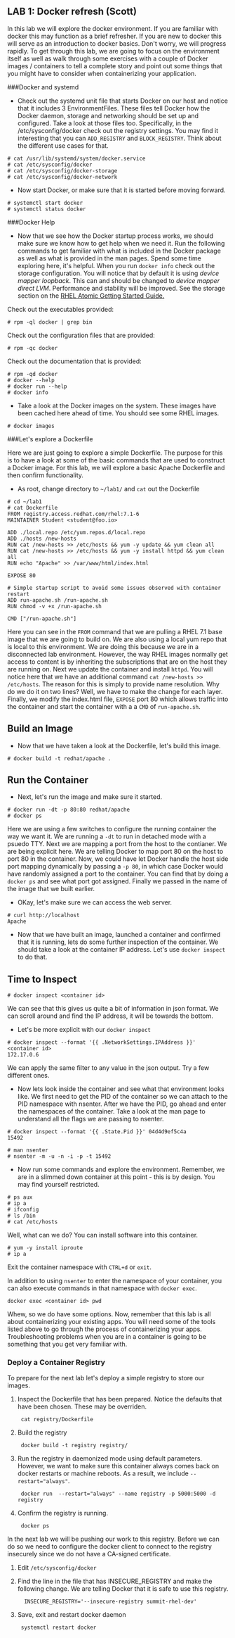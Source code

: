 ## LAB 1: Docker refresh (Scott)

In this lab we will explore the docker environment. If you are familiar with docker this may function as a brief refresher. If you are new to docker this will serve as an introduction to docker basics.  Don't worry, we will progress rapidly.  To get through this lab, we are going to focus on the environment itself as well as walk through some exercises with a couple of Docker images / containers to tell a complete story and point out some things that you might have to consider when containerizing your application.


###Docker and systemd

* Check out the systemd unit file that starts Docker on our host and notice that it includes 3 EnvironmentFiles.  These files tell Docker how the Docker daemon, storage and networking should be set up and configured.  Take a look at those files too.  Specifically, in the /etc/sysconfig/docker check out the registry settings.  You may find it interesting that you can `ADD_REGISTRY` and `BLOCK_REGISTRY`.  Think about the different use cases for that.


```
# cat /usr/lib/systemd/system/docker.service
# cat /etc/sysconfig/docker
# cat /etc/sysconfig/docker-storage
# cat /etc/sysconfig/docker-network
```

* Now start Docker, or make sure that it is started before moving forward.

```
# systemctl start docker
# systemctl status docker
```

###Docker Help

* Now that we see how the Docker startup process works, we should make sure we know how to get help when we need it.  Run the following commands to get familiar with what is included in the Docker package as well as what is provided in the man pages.  Spend some time exploring here, it's helpful.  When you run `docker info` check out the storage configuration.  You will notice that by default it is using *device mapper loopback*.  This can and should be changed to *device mapper direct LVM*.  Performance and stability will be improved.  See the storage section on the [RHEL Atomic Getting Started Guide.](https://access.redhat.com/articles/rhel-atomic-getting-started#storage) 

Check out the executables provided:

```
# rpm -ql docker | grep bin
```

Check out the configuration files that are provided:

```
# rpm -qc docker
```

Check out the documentation that is provided:

```
# rpm -qd docker
# docker --help
# docker run --help
# docker info
```

* Take a look at the Docker images on the system.  These images have been cached here ahead of time. You should see some RHEL images.
  
```
# docker images
```

###Let's explore a Dockerfile

Here we are just going to explore a simple Dockerfile.  The purpose for this is to have a look at some of the basic commands that are used to construct a Docker image.  For this lab, we will explore a basic Apache Dockerfile and then confirm functionality.

* As root, change directory to `~/lab1/` and `cat` out the Dockerfile

```
# cd ~/lab1
# cat Dockerfile
FROM registry.access.redhat.com/rhel:7.1-6
MAINTAINER Student <student@foo.io>

ADD ./local.repo /etc/yum.repos.d/local.repo
ADD ./hosts /new-hosts
RUN cat /new-hosts >> /etc/hosts && yum -y update && yum clean all
RUN cat /new-hosts >> /etc/hosts && yum -y install httpd && yum clean all
RUN echo "Apache" >> /var/www/html/index.html

EXPOSE 80

# Simple startup script to avoid some issues observed with container restart 
ADD run-apache.sh /run-apache.sh
RUN chmod -v +x /run-apache.sh

CMD ["/run-apache.sh"]
```

Here you can see in the `FROM` command that we are pulling a RHEL 7.1 base image that we are going to build on.  We are also using a local yum repo that is local to this environment.  We are doing this because we are in a disconnected lab environment.  However, the way RHEL images normally get access to content is by inheriting the subscriptions that are on the host they are running on.  Next we update the container and install `httpd`.  You will notice here that we have an additional command `cat /new-hosts >> /etc/hosts`. The reason for this is simply to provide name resolution.  Why do we do it on two lines?  Well, we have to make the change for each layer.  Finally, we modify the index.html file, `EXPOSE` port 80 which allows traffic into the container and start the container with a a `CMD` of `run-apache.sh`.  


## Build an Image

* Now that we have taken a look at the Dockerfile, let's build this image.

```
# docker build -t redhat/apache .
```

## Run the Container


* Next, let's run the image and make sure it started.

```
# docker run -dt -p 80:80 redhat/apache
# docker ps
```

Here we are using a few switches to configure the running container the way we want it.  We are running a `-dt` to run in detached mode with a psuedo TTY.  Next we are mapping a port from the host to the contianer.  We are being explicit here.  We are telling Docker to map port 80 on the host to port 80 in the container.  Now, we could have let Docker handle the host side port mapping dynamically by passing a `-p 80`, in which case Docker would have randomly assigned a port to the container.  You can find that by doing a `docker ps` and see what port got assigned.  Finally we passed in the name of the image that we built earlier.


* OKay, let's make sure we can access the web server.

```
# curl http://localhost
Apache
```

* Now that we have built an image, launched a container and confirmed that it is running, lets do some further inspection of the container.  We should take a look at the container IP address.  Let's use `docker inspect` to do that.

## Time to Inspect

```
# docker inspect <container id>
```

We can see that this gives us quite a bit of information in json format.  We can scroll around and find the IP address, it will be towards the bottom.  

* Let's be more explicit with our `docker inspect`

```
# docker inspect --format '{{ .NetworkSettings.IPAddress }}' <container id>
172.17.0.6
```

We can apply the same filter to any value in the json output.  Try a few different ones.

* Now lets look inside the container and see what that environment looks like.  We first need to get the PID of the container so we can attach to the PID namespace with nsenter.  After we have the PID, go ahead and enter the namespaces of the container.  Take a look at the man page to understand all the flags we are passing to nsenter.

```
# docker inspect --format '{{ .State.Pid }}' 04d4d9ef5c4a
15492

# man nsenter
# nsenter -m -u -n -i -p -t 15492

```

* Now run some commands and explore the environment.  Remember, we are in a slimmed down container at this point - this is by design.  You may find yourself restricted.


```
# ps aux
# ip a
# ifconfig
# ls /bin
# cat /etc/hosts
```

Well, what can we do?  You can install software into this container.

```
# yum -y install iproute
# ip a
```

Exit the container namespace with `CTRL+d` or `exit`.

In addition to using `nsenter` to enter the namespace of your container, you can also execute commands in that namespace with `docker exec`.  

```
docker exec <container id> pwd
```

Whew, so we do have some options.  Now, remember that this lab is all about containerizing your existing apps.  You will need some of the tools listed above to go through the process of containerizing your apps. Troubleshooting problems when you are in a container is going to be something that you get very familiar with.

### Deploy a Container Registry

To prepare for the next lab let's deploy a simple registry to store our images.

1. Inspect the Dockerfile that has been prepared. Notice the defaults that have been chosen. These may be overriden.

        cat registry/Dockerfile

1. Build the registry

        docker build -t registry registry/

1. Run the registry in daemonized mode using default parameters. However, we want to make sure this container always comes back on docker restarts or machine reboots. As a result, we include ```--restart="always"```.

        docker run  --restart="always" --name registry -p 5000:5000 -d registry

1. Confirm the registry is running.

        docker ps

In the next lab we will be pushing our work to this registry. Before we can do so we need to configure the docker client to connect to the registry insecurely since we do not have a CA-signed certificate.

1. Edit `/etc/sysconfig/docker`
1. Find the line in the file that has INSECURE_REGISTRY and make the following change.  We are telling Docker that it is safe to use this registry.

         INSECURE_REGISTRY='--insecure-registry summit-rhel-dev'

1. Save, exit and restart docker daemon

        systemctl restart docker

